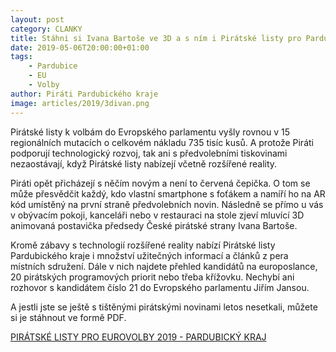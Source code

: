 ```yaml
---
layout: post
category: CLANKY
title: Stáhni si Ivana Bartoše ve 3D a s ním i Pirátské listy pro Pardubický kraj
date: 2019-05-06T20:00:00+01:00
tags: 
    - Pardubice
    - EU
    - Volby
author: Piráti Pardubického kraje
image: articles/2019/3divan.png
---
```



Pirátské listy k volbám do Evropského parlamentu vyšly rovnou v 15 regionálních mutacích o celkovém nákladu 735 tisíc kusů. A protože Piráti podporují technologický rozvoj, tak ani s předvolebními tiskovinami nezaostávají, když Pirátské listy nabízejí včetně rozšířené reality.

Piráti opět přicházejí s něčím novým a není to červená čepička. O tom se může přesvědčit každý, kdo vlastní smartphone s foťákem a namíří ho na AR kód umístěný na první straně předvolebních novin. Následně se přímo u vás v obývacím pokoji, kanceláři nebo v restauraci na stole zjeví mluvící 3D animovaná postavička předsedy České pirátské strany Ivana Bartoše. 

Kromě zábavy s technologií rozšířené reality nabízí Pirátské listy Pardubického kraje i množství užitečných informací a článků z pera místních sdružení. Dále v nich najdete přehled kandidátů na europoslance, 20 pirátských programových priorit nebo třeba křížovku. Nechybí ani rozhovor s kandidátem číslo 21 do Evropského parlamentu Jiřím Jansou.

A jestli jste se ještě s tištěnými pirátskými novinami letos nesetkali, můžete si je stáhnout ve formě PDF.

[PIRÁTSKÉ LISTY PRO EUROVOLBY 2019 - PARDUBICKÝ KRAJ](https://drive.google.com/file/d/1bkObOWoXNmOdb2vvDgrh5SaD4kN7Cq1A/view)

